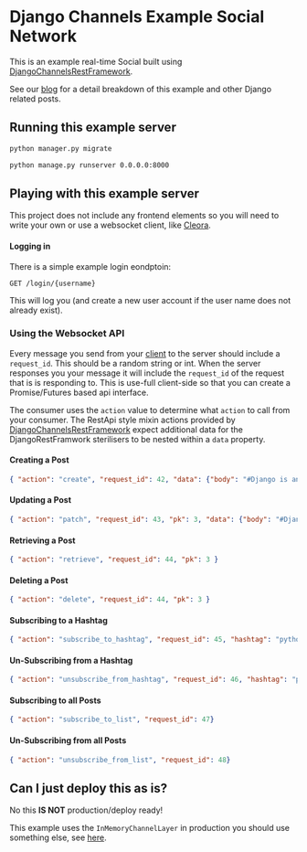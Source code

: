 # Django Channels Example Social Network

This is an example real-time Social built using [DjangoChannelsRestFramework](https://github.com/hishnash/djangochannelsrestframework).

See our [blog](https://lostmoa.com/blog/BuildingARealtimeSocialNetworkUsingDjangoChannels/) for a detail breakdown of this example and other Django related posts.

## Running this example server

```bash
python manager.py migrate
```
```bash
python manage.py runserver 0.0.0.0:8000
```


## Playing with this example server

This project does not include any frontend elements so you will need to write your own or use a websocket client, like [Cleora](https://cleora.app).

#### Logging in

There is a simple example login eondptoin:
```HTTP
GET /login/{username}
```

This will log you (and create a new user account if the user name does not already exist). 

### Using the Websocket API

Every message you send from your [client](https://cleora.app) to the server should include a `request_id`. This should be a random string or int. When the server responses you your message it will include the `request_id` of the request that is is responding to. This is use-full client-side so that you can create a Promise/Futures based api interface.

The consumer uses the `action` value to determine what `action` to call from your consumer. The RestApi style mixin actions provided by [DjangoChannelsRestFramework](https://github.com/hishnash/djangochannelsrestframework) expect additional data for the DjangoRestFramwork sterilisers to be nested within a `data` property.    

#### Creating a Post

```JSON
{ "action": "create", "request_id": 42, "data": {"body": "#Django is an epic #Framework for #WedDevelopment"} }
```

#### Updating a Post

```JSON
{ "action": "patch", "request_id": 43, "pk": 3, "data": {"body": "#Django is an epic #Framework for #WedDevelopment"} }
```

#### Retrieving a Post

```JSON
{ "action": "retrieve", "request_id": 44, "pk": 3 }
```

#### Deleting a Post

```JSON
{ "action": "delete", "request_id": 44, "pk": 3 }
```

#### Subscribing to a Hashtag
```JSON
{ "action": "subscribe_to_hashtag", "request_id": 45, "hashtag": "python" }
```

#### Un-Subscribing from a Hashtag
```JSON
{ "action": "unsubscribe_from_hashtag", "request_id": 46, "hashtag": "python" }
```

#### Subscribing to all Posts
```JSON
{ "action": "subscribe_to_list", "request_id": 47}
```

#### Un-Subscribing from all Posts
```JSON
{ "action": "unsubscribe_from_list", "request_id": 48}
```


## Can I just deploy this as is?

No this **IS NOT** production/deploy ready!

This example uses the `InMemoryChannelLayer` in production you should use something else, see [here](djangochannelsrestframework).

